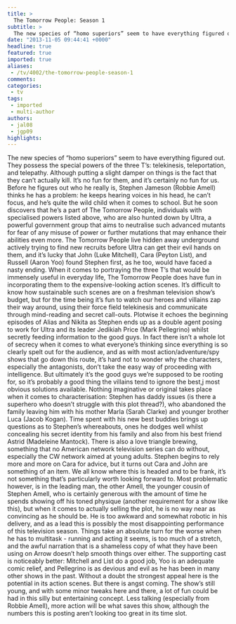 ```yaml
---
title: >
  The Tomorrow People: Season 1
subtitle: >
  The new species of “homo superiors” seem to have everything figured out. They possess the special powers of the three T’s: telekinesis, teleportation, and telepathy.
date: "2013-11-05 09:44:41 +0000"
headline: true
featured: true
imported: true
aliases:
 - /tv/4002/the-tomorrow-people-season-1
comments:
categories:
 - tv
tags:
 - imported
 - multi-author
authors:
 - jal08
 - jgp09
highlights:
---
```


The new species of “homo superiors” seem to have everything figured out. They possess the special powers of the three T’s: telekinesis, teleportation, and telepathy. Although putting a slight damper on things is the fact that they can’t actually kill. It’s no fun for them, and it’s certainly no fun for us.
 Before he figures out who he really is, Stephen Jameson (Robbie Amell) thinks he has a problem: he keeps hearing voices in his head, he can’t focus, and he’s quite the wild child when it comes to school. But he soon discovers that he’s a part of The Tomorrow People, individuals with specialised powers listed above, who are also hunted down by Ultra, a powerful government group that aims to neutralise such advanced mutants for fear of any misuse of power or further mutations that may enhance their abilities even more. The Tomorrow People live hidden away underground actively trying to find new recruits before Ultra can get their evil hands on them, and it’s lucky that John (Luke Mitchell), Cara (Peyton List), and Russell (Aaron Yoo) found Stephen first, as he too, would have faced a nasty ending.
 When it comes to portraying the three T’s that would be immensely useful in everyday life, The Tomorrow People does have fun in incorporating them to the expensive-looking action scenes. It’s difficult to know how sustainable such scenes are on a freshman television show’s budget, but for the time being it’s fun to watch our heroes and villains zap their way around, using their force field telekinesis and communicate through mind-reading and secret call-outs.
 Plotwise it echoes the beginning episodes of Alias and Nikita as Stephen ends up as a double agent posing to work for Ultra and its leader Jedikiah Price (Mark Pellegrino) whilst secretly feeding information to the good guys. In fact there isn’t a whole lot of secrecy when it comes to what everyone’s thinking since everything is so clearly spelt out for the audience, and as with most action/adventure/spy shows that go down this route, it’s hard not to wonder why the characters, especially the antagonists, don’t take the easy way of proceeding with intelligence. But ultimately it’s the good guys we’re supposed to be rooting for, so it’s probably a good thing the villains tend to ignore the best,j most obvious solutions available.
 Nothing imaginative or original takes place when it comes to characterisation: Stephen has daddy issues (is there a superhero who doesn’t struggle with this plot thread?), who abandoned the family leaving him with his mother Marla (Sarah Clarke) and younger brother Luca (Jacob Kogan). Time spent with his new best buddies brings up questions as to Stephen’s whereabouts, ones he dodges well whilst concealing his secret identity from his family and also from his best friend Astrid (Madeleine Mantock). There is also a love triangle brewing, something that no American network television series can do without, especially the CW network aimed at young adults. Stephen begins to rely more and more on Cara for advice, but it turns out Cara and John are something of an item. We all know where this is headed and to be frank, it’s not something that’s particularly worth looking forward to.
 Most problematic however, is in the leading man, the other Amell, the younger cousin of Stephen Amell, who is certainly generous with the amount of time he spends showing off his toned physique (another requirement for a show like this), but when it comes to actually selling the plot, he is no way near as convincing as he should be. He is too awkward and somewhat robotic in his delivery, and as a lead this is possibly the most disappointing performance of this television season. Things take an absolute turn for the worse when he has to multitask - running and acting it seems, is too much of a stretch, and the awful narration that is a shameless copy of what they have been using on Arrow doesn’t help smooth things over either.
 The supporting cast is noticeably better: Mitchell and List do a good job, Yoo is an adequate comic relief, and Pellegrino is as devious and evil as he has been in many other shows in the past.
 Without a doubt the strongest appeal here is the potential in its action scenes. But there is angst coming. The show’s still young, and with some minor tweaks here and there, a lot of fun could be had in this silly but entertaining concept. Less talking (especially from Robbie Amell), more action will be what saves this show, although the numbers this is posting aren’t looking too great in its time slot.
